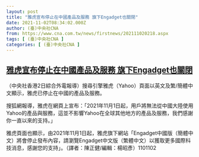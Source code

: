 ```yaml
---
layout: post
title: "雅虎宣布停止在中國產品及服務 旗下Engadget也關閉"
date: 2021-11-02T08:34:02.000Z
author: (臺)中央社CNA
from: https://www.cna.com.tw/news/firstnews/202111020218.aspx
tags: [ (臺)中央社CNA ]
categories: [ (臺)中央社CNA ]
---
```

<!--1635842042000-->
[雅虎宣布停止在中國產品及服務 旗下Engadget也關閉](https://www.cna.com.tw/news/firstnews/202111020218.aspx)
------

<div>
<div></div><div><p>（中央社香港2日綜合外電報導）搜尋引擎雅虎（Yahoo）頁面以英文及繁/簡體中文顯示，雅虎已停止在中國的產品及服務。</p><p>搜狐網報導，雅虎在網頁上宣布：「2021年11月1日起，用戶將無法從中國大陸使用Yahoo的產品與服務，這並不影響Yahoo在全球其他地方的產品及服務，我們感謝你一直以來的支持。」</p><p>雅虎頁面也顯示，由2021年11月1日起，雅虎旗下網站「Engadget中國版（簡體中文）將會停止發布內容，請瀏覽Engadget中文版（繁體中文）以獲取更多國際科技消息，感謝您的支持」。（譯者：陳正健/編輯：楊昭彥）1101102</p></div>
</div>
